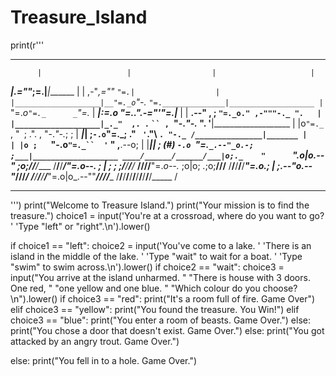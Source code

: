 # Treasure_Island
print(r'''
*******************************************************************************
          |                   |                  |                     |
 _________|________________.=""_;=.______________|_____________________|_______
|                   |  ,-"_,=""     `"=.|                  |
|___________________|__"=._o`"-._        `"=.______________|___________________
          |                `"=._o`"=._      _`"=._                     |
 _________|_____________________:=._o "=._."_.-="'"=.__________________|_______
|                   |    __.--" , ; `"=._o." ,-"""-._ ".   |
|___________________|_._"  ,. .` ` `` ,  `"-._"-._   ". '__|___________________
          |           |o`"=._` , "` `; .". ,  "-._"-._; ;              |
 _________|___________| ;`-.o`"=._; ." ` '`."\ ` . "-._ /_______________|_______
|                   | |o ;    `"-.o`"=._``  '` " ,__.--o;   |
|___________________|_| ;     (#) `-.o `"=.`_.--"_o.-; ;___|___________________
____/______/______/___|o;._    "      `".o|o_.--"    ;o;____/______/______/____
/______/______/______/_"=._o--._        ; | ;        ; ;/______/______/______/_
____/______/______/______/__"=._o--._   ;o|o;     _._;o;____/______/______/____
/______/______/______/______/____"=._o._; | ;_.--"o.--"_/______/______/______/_
____/______/______/______/______/_____"=.o|o_.--""___/______/______/______/____
/______/______/______/______/______/______/______/______/______/______/_____ /
*******************************************************************************
''')
print("Welcome to Treasure Island.")
print("Your mission is to find the treasure.")
choice1 = input('You\'re at a crossroad, where do you want to go? '
                'Type "left" or "right".\n').lower()

if choice1 == "left":
    choice2 = input('You\'ve come to a lake. '
                    'There is an island in the middle of the lake. '
                    'Type "wait" to wait for a boat. '
                    'Type "swim" to swim across.\n').lower()
    if choice2 == "wait":
        choice3 = input("You arrive at the island unharmed. "
                        "There is house with 3 doors. One red, "
                        "one yellow and one blue. "
                        "Which colour do you choose?\n").lower()
        if choice3 == "red":
            print("It's a room full of fire. Game Over")
        elif choice3 == "yellow":
            print("You found the treasure. You Win!")
        elif choice3 == "blue":
            print("You enter a room of beasts. Game Over.")
        else:
            print("You chose a door that doesn't exist. Game Over.")
    else:
        print("You got attacked by an angry trout. Game Over.")

else:
    print("You fell in to a hole. Game Over.")
